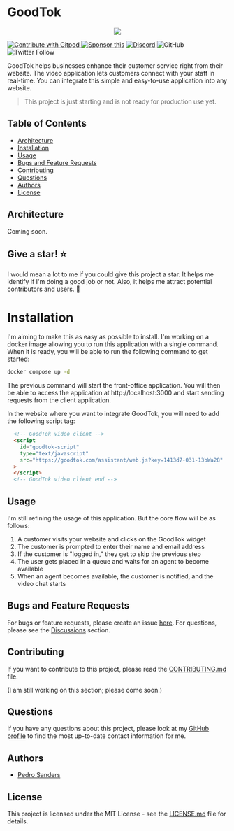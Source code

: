# GoodTok

<div align="center">
  <p align="center">
    <a href="https://routr.io" target="_blank" rel="noopener">
      <img src="https://github.com/psanders/goodtok/blob/main/assets/repo-banner.png" />
    </a>
  </p>
</div>

<a href="https://gitpod.io/#https://github.com/psanders/goodtok"> <img src="https://img.shields.io/badge/Contribute%20with-Gitpod-908a85?logo=gitpod" alt="Contribute with Gitpod" />
</a> [![Sponsor this](https://img.shields.io/static/v1?label=Sponsor&message=%E2%9D%A4&logo=GitHub&link=https://github.com/sponsors/psanders)](https://github.com/sponsors/psanders) [![Discord](https://img.shields.io/discord/1016419835455996076?color=5865F2&label=Discord&logo=discord&logoColor=white)](https://discord.gg/4QWgSz4hTC) ![GitHub](https://img.shields.io/github/license/psanders/goodtok?color=%2347b96d) ![Twitter Follow](https://img.shields.io/twitter/follow/pedrosanders_?style=social)

GoodTok helps businesses enhance their customer service right from their website. The video application lets customers connect with your staff in real-time. You can integrate this simple and easy-to-use application into any website.

> This project is just starting and is not ready for production use yet.

## Table of Contents

- [Architecture](#architecture)
- [Installation](#installation)
- [Usage](#usage)
- [Bugs and Feature Requests](#bugs-and-feature-requests)
- [Contributing](#contributing)
- [Questions](#questions)
- [Authors](#authors)
- [License](#license)

## Architecture

Coming soon.

## Give a star! ⭐

I would mean a lot to me if you could give this project a star. It helps me identify if I'm doing a good job or not. Also, it helps me attract potential contributors and users. 🙏

# Installation

I'm aiming to make this as easy as possible to install. I'm working on a docker image allowing you to run this application with a single command. When it is ready, you will be able to run the following command to get started:

```bash
docker compose up -d
```

The previous command will start the front-office application. You will then be able to access the application at http://localhost:3000 and start sending requests from the client application.

In the website where you want to integrate GoodTok, you will need to add the following script tag:

```html
  <!-- GoodTok video client -->
  <script
    id="goodtok-script"
    type="text/javascript"
    src="https://goodtok.com/assistant/web.js?key=1413d7-031-13bWa28"
  >
  </script>
  <!-- GoodTok video client end -->
```

## Usage

I'm still refining the usage of this application. But the core flow will be as follows:

1. A customer visits your website and clicks on the GoodTok widget
2. The customer is prompted to enter their name and email address
3. If the customer is "logged in," they get to skip the previous step
4. The user gets placed in a queue and waits for an agent to become available
5. When an agent becomes available, the customer is notified, and the video chat starts

## Bugs and Feature Requests

For bugs or feature requests, please create an issue [here](https://github.com/psanders/goodtok/issues). For questions, please see the [Discussions](https://github.com/psanders/goodtok/issues) section.

## Contributing

If you want to contribute to this project, please read the [CONTRIBUTING.md](CONTRIBUTING.md) file.

(I am still working on this section; please come soon.)

## Questions

If you have any questions about this project, please look at my [GitHub profile](https://github.com/psanders) to find the most up-to-date contact information for me.

## Authors

- [Pedro Sanders](https://github.com/psanders)

## License

This project is licensed under the MIT License - see the [LICENSE.md](LICENSE.md) file for details.
